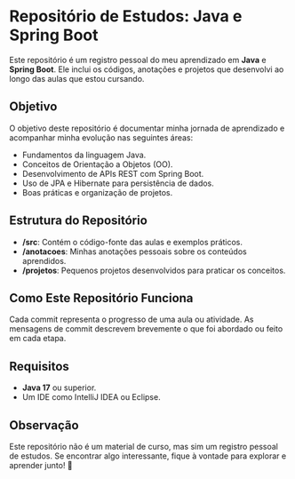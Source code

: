# Repositório de Estudos: Java e Spring Boot

Este repositório é um registro pessoal do meu aprendizado em **Java** e **Spring Boot**. Ele inclui os códigos, anotações e projetos que desenvolvi ao longo das aulas que estou cursando.

## Objetivo
O objetivo deste repositório é documentar minha jornada de aprendizado e acompanhar minha evolução nas seguintes áreas:

- Fundamentos da linguagem Java.
- Conceitos de Orientação a Objetos (OO).
- Desenvolvimento de APIs REST com Spring Boot.
- Uso de JPA e Hibernate para persistência de dados.
- Boas práticas e organização de projetos.

## Estrutura do Repositório
- **/src**: Contém o código-fonte das aulas e exemplos práticos.
- **/anotacoes**: Minhas anotações pessoais sobre os conteúdos aprendidos.
- **/projetos**: Pequenos projetos desenvolvidos para praticar os conceitos.

## Como Este Repositório Funciona
Cada commit representa o progresso de uma aula ou atividade. As mensagens de commit descrevem brevemente o que foi abordado ou feito em cada etapa.

## Requisitos
- **Java 17** ou superior.
- Um IDE como IntelliJ IDEA ou Eclipse.

## Observação
Este repositório não é um material de curso, mas sim um registro pessoal de estudos. Se encontrar algo interessante, fique à vontade para explorar e aprender junto!
🚀
